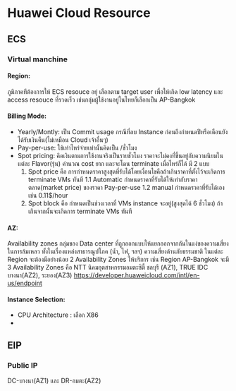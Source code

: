 # Huawei Cloud Resource

## ECS   
### Virtual manchine   
   #### Region:   
   ภูมิภาคทีต้องการให้ ECS resouce อยุ่ เลือกตาม target user เพื่อให้เกิด low latency และ access resouce ที่รวดเร็ว เช่นกลุ่มผู้ใช้งานอยู่ในไทยก็เลือกเป็น AP-Bangkok 
   
   #### Billing Mode: 
   - Yearly/Montly: เป็น Commit usage กรณีที่ลบ Instance ก่อนถึงกำหนดปีหรือเดือนยังได้รับเงินคืน(ไม่เหมือน Cloud เจ้าอื่นๆ)
   - Pay-per-use: ใช้เท่าไหร่จ่ายเท่านั้นคิดเป็น /ชั่วโมง
   - Spot pricing: คิดเงินตามการใช้งานจริงเป็นรายชั่วโมง ราคาจะไม่คงที่ขึ้นอยู่กับความนิยมในแต่ละ Flavor(รุ่น) คำนวณ cost ยาก และจะโดน terminate เมื่อไหร่ก็ได้ มี 2 แบบ
      1. Spot price คือ การกำหนดราคาสูงสุดที่รับได้โดยเงื่อนไขคือถ้าเกินราคาที่ตั้งไว้จะเกิดการ terminate VMs ทันที
		1.1 Automatic กำหนดราคาที่รับได้ให้เท่ากับราคาตลาด(market price) ของราคา Pay-per-use
		1.2 manual กำหนดราคาที่รับได้เอง เช่น 0.11$/hour
      2. Spot block คือ กำหนดเป็นช่วงเวลาที่ VMs instance จะอยู่(สูงสุดได้ 6 ชั่วโมง) ถ้าเกินจากนั้นจะเกิดการ terminate VMs ทันที
   
   #### AZ:    
   Availability zones กลุ่มของ Data center ที่ถูกออกแบบให้แยกออกจากกันในแง่ของความเสี่ยงในการล้มเหลว ทั้งในเรื่องแหล่งสาธารณูปโภค (น้ำ, ไฟ, ฯลฯ) ความเสี่ยงด้านภัยธรรมชาติ ในแต่ละ Region จะต้องมีอย่างน้อย 2 Availability Zones ให้บริการ เช่น Region AP-Bangkok จะมี 3 Availability Zones คือ NTT นิคมอุตสาหกรรมอมตะซิตี้ ชลบุรี (AZ1), TRUE IDC บางนา(AZ2), ระยอง(AZ3) https://developer.huaweicloud.com/intl/en-us/endpoint   

   #### Instance Selection:  
   - CPU Architecture : เลือก X86
   -    
## EIP   
### Public IP


DC-บางนา(AZ1) และ DR-อมตะ(AZ2)